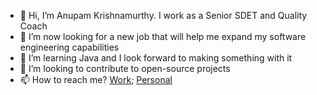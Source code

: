 - 👋 Hi, I’m Anupam Krishnamurthy. I work as a Senior SDET and Quality Coach 
- 👀 I’m now looking for a new job that will help me expand my software engineering capabilities
- 🌱 I’m learning Java and I look forward to making something with it
- 💞️ I’m looking to contribute to open-source projects
- 📫 How to reach me? [Work](https://www.linkedin.com/in/anupam-krishnamurthy-b2568a63/); [Personal](https://anupam.de/about) 
